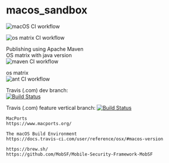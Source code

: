 # macos_sandbox

![macOS CI workflow](https://github.com/githubfoam/macos_sandbox/workflows/macOS%20CI%20workflow/badge.svg)  

![os matrix CI workflow](https://github.com/githubfoam/macos_sandbox/workflows/os%20matrix%20CI%20workflow/badge.svg)  

Publishing using Apache Maven  
OS matrix with java version  
![maven CI workflow](https://github.com/githubfoam/macos_sandbox/workflows/maven%20CI%20workflow/badge.svg?branch=master)  

os matrix  
![ant CI workflow](https://github.com/githubfoam/macos_sandbox/workflows/ant%20CI%20workflow/badge.svg?branch=master)


Travis (.com) dev branch:  
[![Build Status](https://travis-ci.com/githubfoam/macos_sandbox.svg?branch=master)](https://travis-ci.com/githubfoam/macos_sandbox)  

Travis (.com) feature vertical branch:
[![Build Status](https://travis-ci.com/githubfoam/macos_sandbox.svg?branch=feature_vertical)](https://travis-ci.com/githubfoam/macos_sandbox)

~~~
MacPorts 
https://www.macports.org/

The macOS Build Environment
https://docs.travis-ci.com/user/reference/osx/#macos-version

https://brew.sh/
https://github.com/MobSF/Mobile-Security-Framework-MobSF
~~~

